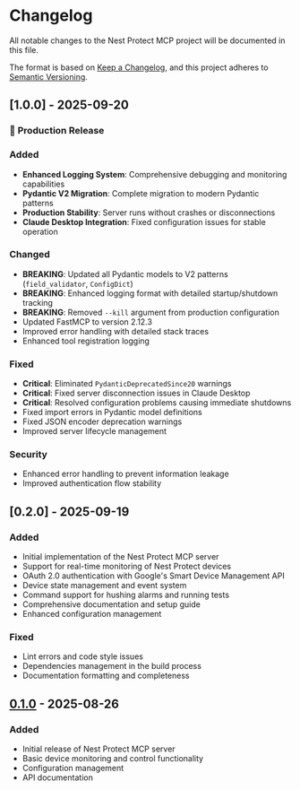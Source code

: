 # Changelog

All notable changes to the Nest Protect MCP project will be documented in this file.

The format is based on [Keep a Changelog](https://keepachangelog.com/en/1.0.0/),
and this project adheres to [Semantic Versioning](https://semver.org/spec/v2.0.0.html).

## [1.0.0] - 2025-09-20

### 🎉 **Production Release**

### Added
- **Enhanced Logging System**: Comprehensive debugging and monitoring capabilities
- **Pydantic V2 Migration**: Complete migration to modern Pydantic patterns
- **Production Stability**: Server runs without crashes or disconnections
- **Claude Desktop Integration**: Fixed configuration issues for stable operation

### Changed
- **BREAKING**: Updated all Pydantic models to V2 patterns (`field_validator`, `ConfigDict`)
- **BREAKING**: Enhanced logging format with detailed startup/shutdown tracking
- **BREAKING**: Removed `--kill` argument from production configuration
- Updated FastMCP to version 2.12.3
- Improved error handling with detailed stack traces
- Enhanced tool registration logging

### Fixed
- **Critical**: Eliminated `PydanticDeprecatedSince20` warnings
- **Critical**: Fixed server disconnection issues in Claude Desktop
- **Critical**: Resolved configuration problems causing immediate shutdowns
- Fixed import errors in Pydantic model definitions
- Fixed JSON encoder deprecation warnings
- Improved server lifecycle management

### Security
- Enhanced error handling to prevent information leakage
- Improved authentication flow stability

## [0.2.0] - 2025-09-19

### Added
- Initial implementation of the Nest Protect MCP server
- Support for real-time monitoring of Nest Protect devices
- OAuth 2.0 authentication with Google's Smart Device Management API
- Device state management and event system
- Command support for hushing alarms and running tests
- Comprehensive documentation and setup guide
- Enhanced configuration management

### Fixed
- Lint errors and code style issues
- Dependencies management in the build process
- Documentation formatting and completeness

## [0.1.0] - 2025-08-26
### Added
- Initial release of Nest Protect MCP server
- Basic device monitoring and control functionality
- Configuration management
- API documentation

[Unreleased]: https://github.com/yourusername/nest-protect-mcp/compare/v0.1.0...HEAD
[0.1.0]: https://github.com/yourusername/nest-protect-mcp/releases/tag/v0.1.0
